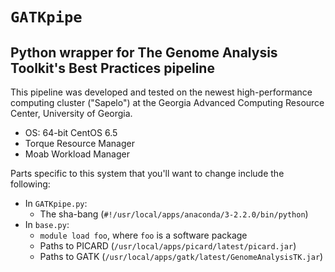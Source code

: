 `GATKpipe`
=====
Python wrapper for The Genome Analysis Toolkit's Best Practices pipeline
-----


This pipeline was developed and tested on the newest high-performance computing cluster 
("Sapelo") at the Georgia Advanced Computing Resource Center, University of Georgia.

- OS: 64-bit CentOS 6.5 
- Torque Resource Manager
- Moab Workload Manager

Parts specific to this system that you'll want to change include the following:

* In `GATKpipe.py`:
  - The sha-bang (`#!/usr/local/apps/anaconda/3-2.2.0/bin/python`)
* In `base.py`:
  - `module load foo`, where `foo` is a software package
  - Paths to PICARD (`/usr/local/apps/picard/latest/picard.jar`)
  - Paths to GATK (`/usr/local/apps/gatk/latest/GenomeAnalysisTK.jar`)



